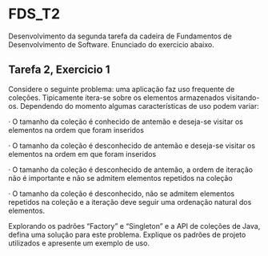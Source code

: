 # FDS_T2
Desenvolvimento da segunda tarefa da cadeira de Fundamentos de Desenvolvimento de Software. Enunciado do exercicio abaixo.

## Tarefa 2, Exercicio 1

Considere o seguinte problema: uma aplicação faz uso frequente de coleções. Tipicamente itera-se sobre os elementos armazenados visitando-os. Dependendo do momento algumas características de uso podem variar:

· O tamanho da coleção é conhecido de antemão e deseja-se visitar os elementos na ordem que foram inseridos

· O tamanho da coleção é desconhecido de antemão e deseja-se visitar os elementos na ordem em que foram inseridos

· O tamanho da coleção é desconhecido de antemão, a ordem de iteração não é importante e não se admitem elementos repetidos na coleção

· O tamanho da coleção é desconhecido, não se admitem elementos repetidos na coleção e a iteração deve seguir uma ordenação natural dos elementos.

Explorando os padrões “Factory” e “Singleton” e a API de coleções de Java, defina uma solução para este problema. Explique os padrões de projeto utilizados e apresente um exemplo de uso.

